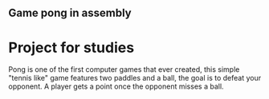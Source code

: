 ## Game pong in assembly
# Project for studies
Pong is one of the first computer games that ever created, this simple "tennis like" game features two paddles and a ball, the goal is to defeat your opponent.
A player gets a point once the opponent misses a ball.
